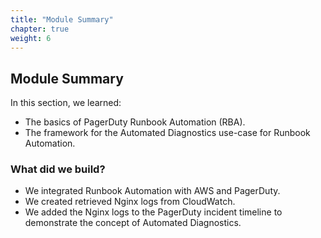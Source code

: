 ```yaml
---
title: "Module Summary"
chapter: true
weight: 6
---
```


## Module Summary

In this section, we learned:

- The basics of PagerDuty Runbook Automation (RBA).
- The framework for the Automated Diagnostics use-case for Runbook Automation.

### What did we build?

- We integrated Runbook Automation with AWS and PagerDuty.
- We created retrieved Nginx logs from CloudWatch.
- We added the Nginx logs to the PagerDuty incident timeline to demonstrate the concept of Automated Diagnostics.
